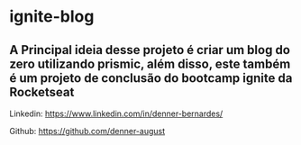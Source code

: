 # ignite-blog
## A Principal ideia desse projeto é criar um blog do zero utilizando prismic, além disso, este também é um projeto de conclusão do bootcamp ignite da Rocketseat

Linkedin: https://www.linkedin.com/in/denner-bernardes/

Github: https://github.com/denner-august
